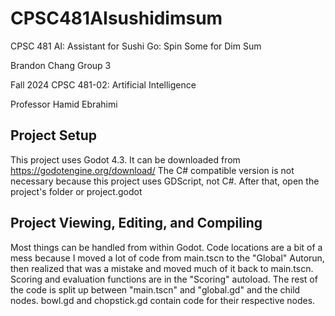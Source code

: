 # CPSC481AIsushidimsum
CPSC 481 AI: Assistant for Sushi Go: Spin Some for Dim Sum


Brandon Chang Group 3

Fall 2024 CPSC 481-02: Artificial Intelligence

Professor Hamid Ebrahimi

## Project Setup
This project uses Godot 4.3. It can be downloaded from https://godotengine.org/download/ The C# compatible version is not necessary because this project uses GDScript, not C#. After that, open the project's folder or project.godot

## Project Viewing, Editing, and Compiling
Most things can be handled from within Godot. Code locations are a bit of a mess because I moved a lot of code from main.tscn to the "Global" Autorun, then realized that was a mistake and moved much of it back to main.tscn. Scoring and evaluation functions are in the "Scoring" autoload. The rest of the code is split up between "main.tscn" and "global.gd" and the child nodes. bowl.gd and chopstick.gd contain code for their respective nodes.
